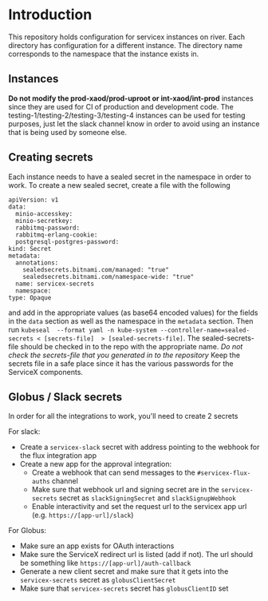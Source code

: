 # Introduction
This repository holds configuration for servicex instances on river.  Each directory has configuration
for a different instance.  The directory name corresponds to the namespace that
the instance exists in.

## Instances

**Do not modify the prod-xaod/prod-uproot or int-xaod/int-prod** instances since they are used
for CI of production and development code.  The
testing-1/testing-2/testing-3/testing-4
instances can be used for testing purposes, just let the slack channel know in
order to avoid using an instance that is being used by someone else.


## Creating secrets

Each instance needs to have a sealed secret in the namespace in order to work.
To create a new sealed secret, create a file with the following

```
apiVersion: v1
data:
  minio-accesskey: 
  minio-secretkey: 
  rabbitmq-password: 
  rabbitmq-erlang-cookie: 
  postgresql-postgres-password: 
kind: Secret
metadata:
  annotations:
    sealedsecrets.bitnami.com/managed: "true"
    sealedsecrets.bitnami.com/namespace-wide: "true"  
  name: servicex-secrets
  namespace: 
type: Opaque
```

and add in the appropriate values (as base64 encoded values) for the fields in the `data` section  as well as
the namespace in the `metadata` section.  Then run 
`kubeseal  --format yaml -n kube-system --controller-name=sealed-secrets < [secrets-file]  > [sealed-secrets-file]`.
The sealed-secrets-file should be checked in to the repo with the appropriate
name.  *Do not check the secrets-file that you generated in to the repository*
Keep the secrets file in a safe place since it has the various passwords for the
ServiceX components.


## Globus / Slack secrets

In order for all the integrations to work, you'll need to create 2 secrets

For slack:

* Create a `servicex-slack` secret with address pointing to the webhook
for the flux integration app
* Create a new app for the approval integration:
  * Create a webhook that can send messages to the `#servicex-flux-auths` channel
  * Make sure that webhook url and signing secret are in the `servicex-secrets` secret as `slackSigningSecret` and `slackSignupWebhook`
  * Enable interactivity and set the request url to the servicex app url (e.g. `https://[app-url]/slack`)


For Globus:

* Make sure an app exists for OAuth interactions
* Make sure the ServiceX redirect url is listed (add if not).  The url should be something like `https://[app-url]/auth-callback`
* Generate a new client secret and make sure that it gets into the `servicex-secrets` secret as `globusClientSecret`
* Make sure that `servicex-secrets` secret has `globusClientID` set